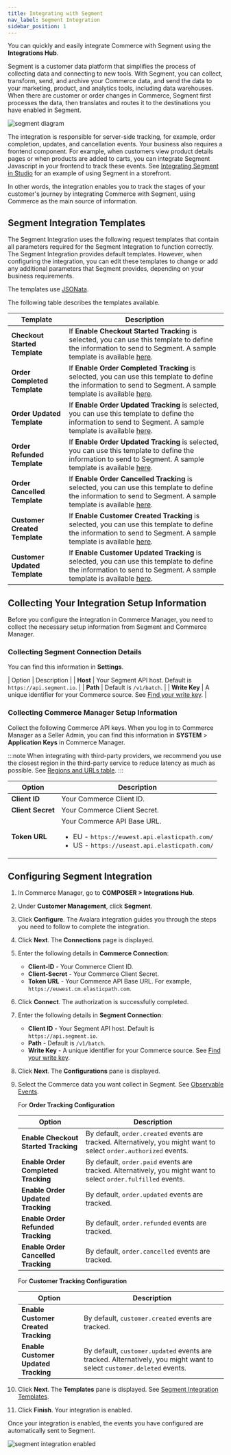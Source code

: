 ```yaml
---
title: Integrating with Segment
nav_label: Segment Integration
sidebar_position: 1
---
```


You can quickly and easily integrate Commerce with Segment using the **Integrations Hub**. 

Segment is a customer data platform that simplifies the process of collecting data and connecting to new tools. With Segment, you can collect, transform, send, and archive your Commerce data, and send the data to your marketing, product, and analytics tools, including data warehouses. When there are customer or order changes in Commerce, Segment first processes the data, then translates and routes it to the destinations you have enabled in Segment. 

![segment diagram](/assets/segment_diagram.png)

The integration is responsible for server-side tracking, for example, order completion, updates, and cancellation events. Your business also requires a frontend component. For example, when customers view product details pages or when products are added to carts, you can integrate Segment Javascript in your frontend to track these events. See [Integrating Segment in Studio](/docs/studio/Integrations/Integrating-segment#using-the-segment-integration) for an example of using Segment in a storefront.

In other words, the integration enables you to track the stages of your customer's journey by integrating Commerce with Segment, using Commerce as the main source of information.

## Segment Integration Templates

The Segment Integration uses the following request templates that contain all parameters required for the Segment Integration to function correctly. The Segment Integration provides default templates. However, when configuring the integration, you can edit these templates to change or add any additional parameters that Segment provides, depending on your business requirements.

The templates use [JSONata](http://docs.jsonata.org/overview.html).

The following table describes the templates available.

| Template | Description |
| --- | --- |
| **Checkout Started Template** | If **Enable Checkout Started Tracking** is selected, you can use this template to define the information to send to Segment. A sample template is available [here](https://try.jsonata.org/I7eKN4Wjn). |
| **Order Completed Template** | If **Enable Order Completed Tracking** is selected, you can use this template to define the information to send to Segment. A sample template is available [here](https://try.jsonata.org/qKuCE2Tgr). |
| **Order Updated Template** | If **Enable Order Updated Tracking** is selected, you can use this template to define the information to send to Segment. A sample template is available [here](https://try.jsonata.org/qVyeWzjLd). |
| **Order Refunded Template** | If **Enable Order Updated Tracking** is selected, you can use this template to define the information to send to Segment. A sample template is available [here](https://try.jsonata.org/CkaB6SRcT). |
| **Order Cancelled Template** | If **Enable Order Cancelled Tracking** is selected, you can use this template to define the information to send to Segment. A sample template is available [here](https://try.jsonata.org/xJyM0nuPY). |
| **Customer Created Template** | If **Enable Customer Created Tracking** is selected, you can use this template to define the information to send to Segment. A sample template is available [here](https://try.jsonata.org/u_8GxyXVX). |
| **Customer Updated Template** | If **Enable Customer Updated Tracking** is selected, you can use this template to define the information to send to Segment. A sample template is available [here](https://try.jsonata.org/u_8GxyXVX). |

## Collecting Your Integration Setup Information

Before you configure the integration in Commerce Manager, you need to collect the necessary setup information from Segment and Commerce Manager.

### Collecting Segment Connection Details

You can find this information in **Settings**.

| Option | Description |
| **Host** |  Your Segment API host. Default is `https://api.segment.io`. |
| **Path** | Default is `/v1/batch`. |
| **Write Key** | A unique identifier for your Commerce source. See [Find your write key](https://segment.com/docs/getting-started/02-simple-install/#find-your-write-key). |

### Collecting Commerce Manager Setup Information

Collect the following Commerce API keys. When you log in to Commerce Manager as a Seller Admin, you can find this information in **SYSTEM** > **Application Keys** in Commerce Manager.

:::note
When integrating with third-party providers, we recommend you use the closest region in the third-party service to reduce latency as much as possible. See [Regions and URLs table](/docs/commerce-cloud/api-overview/elastic-path-domains#regions-and-ur-ls).
:::

| Option            | Description                                                                                                                             |
|-------------------|-----------------------------------------------------------------------------------------------------------------------------------------|
| **Client ID**     | Your Commerce Client ID.                                                                                                                |
| **Client Secret** | Your Commerce Client Secret.                                                                                                            |
| **Token URL**     | Your Commerce API Base URL. <ul><li>EU - `https://euwest.api.elasticpath.com/`</li><li>US - `https://useast.api.elasticpath.com/`</li></ul> |

## Configuring Segment Integration

1. In Commerce Manager, go to **COMPOSER > Integrations Hub**.
2. Under **Customer Management**, click **Segment**. 
3. Click **Configure**. The Avalara integration guides you through the steps you need to follow to complete the integration.
4. Click **Next**. The **Connections** page is displayed.
5. Enter the following details in **Commerce Connection**:
   - **Client-ID**  - Your Commerce Client ID.
   - **Client-Secret** - Your Commerce Client Secret.
   - **Token URL** - Your Commerce API Base URL. For example, `https://euwest.cm.elasticpath.com`.
6. Click **Connect**. The authorization is successfully completed.
7. Enter the following details in **Segment Connection**:
    - **Client ID** - Your Segment API host. Default is `https://api.segment.io`.
    - **Path** - Default is `/v1/batch`.
    - **Write Key** - A unique identifier for your Commerce source. See [Find your write key](https://segment.com/docs/getting-started/02-simple-install/#find-your-write-key).
8. Click **Next**. The **Configurations** pane is displayed.
9. Select the Commerce data you want collect in Segment. See [Observable Events](/docs/commerce-cloud/integrations/observable-events).

    For **Order Tracking Configuration** 

    | Option                               | Description                                                                                                        |
    |--------------------------------------|--------------------------------------------------------------------------------------------------------------------|
    | **Enable Checkout Started Tracking** | By default, `order.created` events are tracked. Alternatively, you might want to select `order.authorized` events. |
    | **Enable Order Completed Tracking**  | By default, `order.paid` events are tracked. Alternatively, you might want to select `order.fulfilled` events.     |
     | **Enable Order Updated Tracking**    | By default, `order.updated` events are tracked.                                                                                                                |
    | **Enable Order Refunded Tracking** | By default, `order.refunded` events are tracked. |
    | **Enable Order Cancelled Tracking** | By default, `order.cancelled` events are tracked. |

   For **Customer Tracking Configuration**

    | Option | Description |
    | --- | --- |
    | **Enable Customer Created Tracking** | By default, `customer.created` events are tracked.  |
    | **Enable Customer Updated Tracking** | By default, `customer.updated` events are tracked. Alternatively, you might want to select `customer.deleted` events. |

10. Click **Next**. The **Templates** pane is displayed. See [Segment Integration Templates](#segment-integration-templates).
11. Click **Finish**. Your integration is enabled.

Once your integration is enabled, the events you have configured are automatically sent to Segment. 

![segment integration enabled](/assets/segment_integration_enabled.png)

